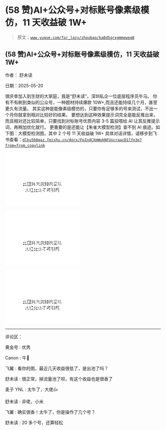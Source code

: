 # (58 赞)AI+公众号+对标账号像素级模仿，11 天收益破 1W+

> 原文：[`www.yuque.com/for_lazy/zhoubao/ka0d5grxgmmeweq8`](https://www.yuque.com/for_lazy/zhoubao/ka0d5grxgmmeweq8)

## (58 赞)AI+公众号+对标账号像素级模仿，11 天收益破 1W+

作者： 舒未读

日期：2025-05-20

很庆幸加入到生财的大家庭，我是“舒未读”，深圳私企一位底层程序员牛马。
你有不有刷到类似的公众号，一种题材持续爆款 10W+,而且还能持续几个月，甚至更久有流量。
其实这种是能像素级模仿的，只要你有足够多的号来测试，不出一个月你就拿到相对比较好的结果。
要想达到这种效果提示词完全是能反推出来，而且相对还比较简单，只要找到对标账号优质内容 3-5 篇投喂给 AI 让其反推提示词，再稍加优化就行。
更重要的是还能让【朱雀大模型检测】查不到 AI 痕迹。如下图：大模型检测图，其中 2 个号 11 天收益破 1W+
具体对话详情，请移步到飞书查看：[`dlku560qaz.feishu.cn/docx/FpIndCXmWokNFUxcraacD1lYn3e?from=from_copylink`](https://dlku560qaz.feishu.cn/docx/FpIndCXmWokNFUxcraacD1lYn3e?from=from_copylink)

![](img/b887cc8a5796c428bcbf6afe1ab5f249.png "None")

![](img/3cf3bdaea3c45a60a20541f778a0ba33.png "None")

![](img/8f85232fcd9e98943614641d7a978b56.png "None")

* * *

评论区：

黄金号 : 优秀

Canon : 牛🐂

飞翼 : 看你的图，最近几天收益很低了，是出池了吗？

舒未读 : 很正常，掉流量池了呗，有这个收益也是很香了

麦子 YNL : 太牛了，大佬👍

舒未读 : 非佬，小米

飞翼 : 确实很香！太牛了，你是操作了几个号？

舒未读 : 20 多个号，还算轻松